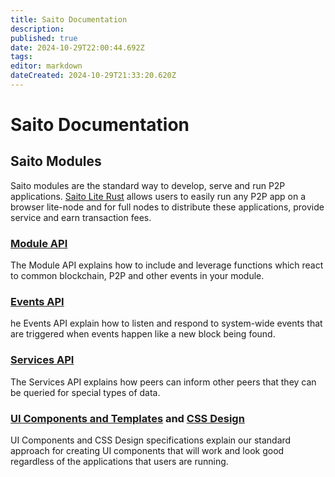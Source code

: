 ```yaml
---
title: Saito Documentation
description: 
published: true
date: 2024-10-29T22:00:44.692Z
tags: 
editor: markdown
dateCreated: 2024-10-29T21:33:20.620Z
---
```


# Saito Documentation

## Saito Modules

Saito modules are the standard way to develop, serve and run P2P applications. [Saito Lite Rust](https://wiki.saito.io/en/tech/javascript) allows users to easily run any P2P app on a browser lite-node and for full nodes to distribute these applications, provide service and earn transaction fees.

### [Module API](/tech/docs/module-api)
The Module API explains how to include and leverage functions which react to common blockchain, P2P and other events in your module.

### [Events API](/tech/docs/events-api)
he Events API explain how to listen and respond to system-wide events that are triggered when events happen like a new block being found.

### [Services API](/tech/docs/services-api)
The Services API explains how peers can inform other peers that they can be queried for special types of data. 

### [UI Components and Templates](/tech/docs/ui-components) and [CSS Design](/tech/docs/saito-css)

UI Components and CSS Design specifications explain our standard approach for creating UI components that will work and look good regardless of the applications that users are running.